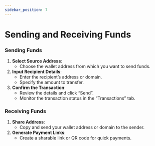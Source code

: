 ```yaml
---
sidebar_position: 7
---
```


# Sending and Receiving Funds

### Sending Funds
1. **Select Source Address**:
   - Choose the wallet address from which you want to send funds.
2. **Input Recipient Details**:
   - Enter the recipient’s address or domain.
   - Specify the amount to transfer.
3. **Confirm the Transaction**:
   - Review the details and click “Send”.
   - Monitor the transaction status in the “Transactions” tab.

### Receiving Funds
1. **Share Address**:
   - Copy and send your wallet address or domain to the sender.
2. **Generate Payment Links**:
   - Create a sharable link or QR code for quick payments.